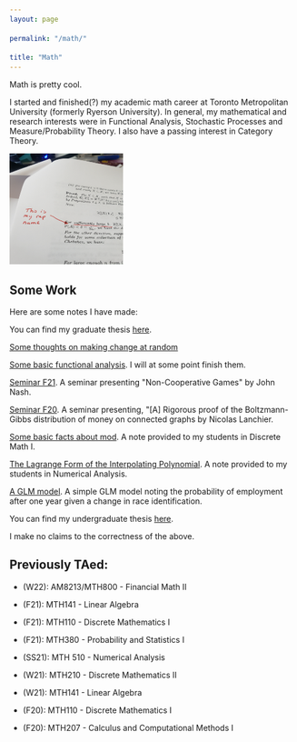 ```yaml
---
layout: page

permalink: "/math/"

title: "Math"
---
```


Math is pretty cool.

I started and finished(?) my academic math career at Toronto Metropolitan University (formerly Ryerson University). In general, my mathematical and research interests were in Functional Analysis, Stochastic Processes and Measure/Probability Theory. I also have a passing interest in Category Theory.

<img src="/assets/20220817_130326.jpg" width="200" height="195">

## Some Work

Here are some notes I have made:

You can find my graduate thesis [here](/assets/SAMazumderThesis_Final-3.pdf).

[Some thoughts on making change at random](/assets/ChangeThought.pdf)

[Some basic functional analysis](/assets/notes.pdf). I will at some point finish them.

[Seminar F21](/assets/Non_Cooperative_Games.pdf). A seminar presenting "Non-Cooperative Games" by John Nash.

[Seminar F20](/assets/BG_distribution_of_money.pdf). A seminar presenting, "\[A\] Rigorous proof of the Boltzmann-Gibbs distribution of money on connected graphs by Nicolas Lanchier.

[Some basic facts about mod](/assets/EqCmod.pdf). A note provided to my students in Discrete Math I.

[The Lagrange Form of the Interpolating Polynomial](/assets/LagrangePoly.pdf). A note provided to my students in Numerical Analysis.

[A GLM model](/assets/EconM.pdf). A simple GLM model noting the probability of employment after one year given a change in race identification.


You can find my undergraduate thesis [here](/assets/thesis.pdf).

I make no claims to the correctness of the above.


## Previously TAed:

* (W22): AM8213/MTH800 - Financial Math II

* (F21): MTH141 - Linear Algebra

* (F21): MTH110 - Discrete Mathematics I

* (F21): MTH380 - Probability and Statistics I

* (SS21): MTH 510 - Numerical Analysis

* (W21): MTH210 - Discrete Mathematics II

* (W21): MTH141 - Linear Algebra

* (F20): MTH110 - Discrete Mathematics I

* (F20): MTH207 - Calculus and Computational Methods I
